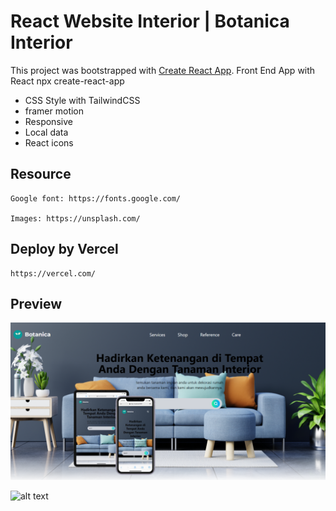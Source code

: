 # React Website Interior | Botanica Interior

This project was bootstrapped with [Create React App](https://github.com/facebook/create-react-app).
Front End App with React npx create-react-app
- CSS Style with TailwindCSS
- framer motion
- Responsive
- Local data
- React icons

## Resource

    Google font: https://fonts.google.com/

    Images: https://unsplash.com/

## Deploy by Vercel

    https://vercel.com/

## Preview

![alt text](https://github.com/muslim2210/react-botanica-interior/blob/master/public/preview-img.png?raw=true)


![alt text](https://github.com/muslim2210/react-botanica-interior/blob/master/public/localhost_3000_.png?raw=true)

